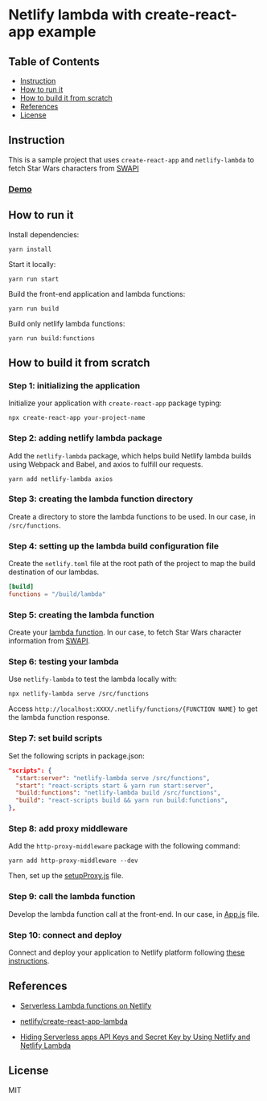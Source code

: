 # Netlify lambda with create-react-app example

## Table of Contents

* [Instruction](#instruction)
* [How to run it](#how-to-run-it)
* [How to build it from scratch](#how-to-build-it-from-scratch)
* [References](#references)
* [License](#license)

## Instruction

This is a sample project that uses `create-react-app` and `netlify-lambda` to fetch Star Wars characters from [SWAPI](https://swapi.co/)

### [Demo](https://netlify-lambda-create-react-app.netlify.com/)

## How to run it

Install dependencies:

```
yarn install
```

Start it locally:

```
yarn run start
```

Build the front-end application and lambda functions:

```
yarn run build
```

Build only netlify lambda functions:

```
yarn run build:functions
```

## How to build it from scratch

### Step 1: initializing the application

Initialize your application with `create-react-app` package typing:

```
npx create-react-app your-project-name
```

### Step 2: adding netlify lambda package

Add the `netlify-lambda` package, which helps build Netlify lambda builds using Webpack and Babel, and axios to fulfill our requests.

```
yarn add netlify-lambda axios
```

### Step 3: creating the lambda function directory

Create a directory to store the lambda functions to be used. In our case, in `/src/functions`.

### Step 4: setting up the lambda build configuration file

Create the `netlify.toml` file at the root path of the project to map the build destination of our lambdas.

```toml
[build]
functions = "/build/lambda"
```

### Step 5: creating the lambda function

Create your [lambda function](https://github.com/lucasajc/netlify-lambda-create-react-app/blob/master/src/functions/fetchStarWarsCharacterInfo.js). In our case, to fetch Star Wars character information from [SWAPI](https://swapi.co/api/).

### Step 6: testing your lambda

Use `netlify-lambda` to test the lambda locally with:

```
npx netlify-lambda serve /src/functions
```

Access `http://localhost:XXXX/.netlify/functions/{FUNCTION NAME}` to get the lambda function response.

### Step 7: set build scripts

Set the following scripts in package.json:

```json
"scripts": {
  "start:server": "netlify-lambda serve /src/functions",
  "start": "react-scripts start & yarn run start:server",
  "build:functions": "netlify-lambda build /src/functions",
  "build": "react-scripts build && yarn run build:functions",
},
```

### Step 8: add proxy middleware

Add the `http-proxy-middleware` package with the following command:

```
yarn add http-proxy-middleware --dev
```

Then, set up the [setupProxy.js](https://github.com/lucasajc/netlify-lambda-create-react-app/blob/master/src/setupProxy.js) file.

### Step 9: call the lambda function

Develop the lambda function call at the front-end. In our case, in [App.js](https://github.com/lucasajc/netlify-lambda-create-react-app/blob/master/src/App.js) file.

### Step 10: connect and deploy

Connect and deploy your application to Netlify platform following [these instructions](https://www.netlify.com/blog/2016/09/29/a-step-by-step-guide-deploying-on-netlify/).

## References

* [Serverless Lambda functions on Netlify](https://www.netlify.com/docs/functions/)

* [netlify/create-react-app-lambda](https://github.com/netlify/create-react-app-lambda)

* [Hiding Serverless apps API Keys and Secret Key by Using Netlify and Netlify Lambda](https://medium.com/@pailee.wai/hiding-serverless-apps-api-keys-and-secret-key-by-using-netlify-and-netlify-lambda-68c7e4a16a44)

## License

MIT
